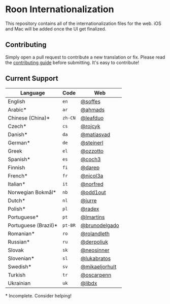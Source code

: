 # Roon Internationalization

This repository contains all of the internationalization files for the web. iOS and Mac will be added once the UI get finalized.


## Contributing

Simply open a pull request to contribute a new translation or fix. Please read the [contributing guide](Contributing.markdown) before submitting. It's easy to contribute!


## Current Support

Language             | Code    | Web
---------------------|---------|----
English              | `en`    | [@soffes](https://github.com/soffes)
Arabic*              | `ar`    | [@ahmads](https://github.com/ahmads)
Chinese (China)*     | `zh-CN` | [@leafduo](https://github.com/leafduo)
Czech*               | `cs`    | [@rojcyk](https://github.com/rojcyk)
Danish*              | `da`    | [@matiasvad](https://github.com/matiasvad)
German*              | `de`    | [@steinerl](https://github.com/steinerl)
Greek                | `el`    | [@ozzotto](https://github.com/ozzotto)
Spanish*             | `es`    | [@coch3](https://github.com/coch3)
Finnish              | `fi`    | [@darep](https://github.com/darep)
French*              | `fr`    | [@nicol3a](https://github.com/nicol3a)
Italian*             | `it`    | [@norfred](https://github.com/norfred)
Norwegian Bokmål*    | `nb`    | [@odd1out](https://github.com/odd1out)
Dutch*               | `nl`    | [@jurre](https://github.com/jurre)
Polish*              | `pl`    | [@radex](https://github.com/radex)
Portuguese*          | `pt`    | [@lmartins](https://github.com/lmartins)
Portuguese (Brazil)* | `pt-BR` | [@brunodelgado](https://github.com/brunodelgado)
Romanian*            | `ro`    | [@rolandleth](https://github.com/rolandleth)
Russian*             | `ru`    | [@derpoliuk](https://github.com/derpoliuk)
Slovak               | `sk`    | [@neosinner](https://github.com/neosinner)
Slovenian*           | `sl`    | [@lukabratos](https://github.com/lukabratos)
Swedish*             | `sv`    | [@mikaeljorhult](https://github.com/mikaeljorhult )
Turkish              | `tr`    | [@oscarpenn](https://github.com/oscarpenn)
Ukrainian            | `uk`    | [@libdx](https://github.com/libdx)

\* Incomplete. Consider helping!
